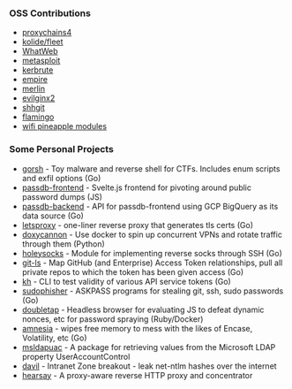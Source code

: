 ### OSS Contributions

- [proxychains4](https://github.com/haad/proxychains/commits?author=audibleblink)
- [kolide/fleet](https://github.com/kolide/fleet/commits?author=audibleblink)
- [WhatWeb](https://github.com/urbanadventurer/WhatWeb/commits/bind-interface?author=audibleblink)
- [metasploit](https://github.com/rapid7/metasploit-framework/commits?author=audibleblink)
- [kerbrute](https://github.com/ropnop/kerbrute/commits/master?author=audibleblink)
- [empire](https://github.com/BC-SECURITY/Empire/blob/master/changelog#L188)
- [merlin](https://github.com/Ne0nd0g/merlin/commits?author=audibleblink)
- [evilginx2](https://github.com/kgretzky/evilginx2/commits?author=audibleblink)
- [shhgit](https://github.com/eth0izzle/shhgit/commits?author=audibleblink)
- [flamingo](https://github.com/atredispartners/flamingo/commits?author=audibleblink)
- [wifi pineapple modules](https://github.com/hak5/wifipineapple-modules)

### Some Personal Projects
- [gorsh](https://github.com/audibleblink/gorsh) - Toy malware and reverse shell for CTFs. Includes enum scripts and exfil options (Go)
- [passdb-frontend](https://github.com/audibleblink/passdb-frontend) - Svelte.js frontend for pivoting around public password dumps (JS)
- [passdb-backend](https://github.com/audibleblink/passdb-backend) - API for passdb-frontend using GCP BigQuery as its data source (Go)
- [letsproxy](https://github.com/audibleblink/letsproxy) - one-liner reverse proxy that generates tls certs (Go)
- [doxycannon](https://github.com/audibleblink/doxycannon) - Use docker to spin up concurrent VPNs and rotate traffic through them (Python)
- [holeysocks](https://github.com/audibleblink/holeysocks) - Module for implementing reverse socks through SSH (Go)
- [git-ls](https://github.com/audibleblink/git-ls) - Map GitHub (and Enterprise) Access Token relationships, pull all private repos to which the token has been given access (Go)
- [kh](https://github.com/audibleblink/kh) - CLI to test validity of various API service tokens (Go)
- [sudophisher](https://github.com/audibleblink/sudophisher) - ASKPASS programs for stealing git, ssh, sudo passwords (Go)
- [doubletap](https://github.com/audibleblink/doubletap) - Headless browser for evaluating JS to defeat dynamic nonces, etc for password spraying (Ruby/Docker)
- [amnesia](https://github.com/audibleblink/amnesia) - wipes free memory to mess with the likes of Encase, Volatility, etc (Go)
- [msldapuac](https://github.com/audibleblink/msldapuac) - A package for retrieving values from the Microsoft LDAP property UserAccountControl
- [davil](https://github.com/audibleblink/davil) - Intranet Zone breakout - leak net-ntlm hashes over the internet
- [hearsay](https://github.com/audibleblink/hearsay) - A proxy-aware reverse HTTP proxy and concentrator

